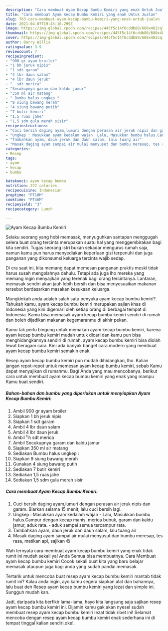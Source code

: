 ```yaml
---
description: "Cara membuat Ayam Kecap Bumbu Kemiri yang enak Untuk Jualan"
title: "Cara membuat Ayam Kecap Bumbu Kemiri yang enak Untuk Jualan"
slug: 763-cara-membuat-ayam-kecap-bumbu-kemiri-yang-enak-untuk-jualan
date: 2021-04-07T19:45:10.299Z
image: https://img-global.cpcdn.com/recipes/445f5c14f6cddb80/680x482cq70/ayam-kecap-bumbu-kemiri-foto-resep-utama.jpg
thumbnail: https://img-global.cpcdn.com/recipes/445f5c14f6cddb80/680x482cq70/ayam-kecap-bumbu-kemiri-foto-resep-utama.jpg
cover: https://img-global.cpcdn.com/recipes/445f5c14f6cddb80/680x482cq70/ayam-kecap-bumbu-kemiri-foto-resep-utama.jpg
author: Barry Willis
ratingvalue: 3.9
reviewcount: 7
recipeingredient:
- "900 gr ayam broiler"
- "1 bh jeruk nipis"
- "1 sdt garam"
- "4 lbr daun salam"
- "4 lbr daun jeruk"
- "  sdt merica"
- "Secukupnya garam dan kaldu jamur"
- "350 ml air matang"
- " Bumbu halus ungkep "
- "9 siung bawang merah"
- "4 siung bawang putih"
- "7 butir kemiri"
- "1,5 ruas jahe"
- "1,5 sdm gula merah sisir"
recipeinstructions:
- "Cuci bersih daging ayam,lumuri dengan perasan air jeruk nipis dan garam. Biarkan selama 15 menit, lalu cuci bersih lagi."
- "Ungkep : Masukkan ayam kedalam wajan  Lalu, Masukkan bumbu halus.Campur dengan kecap manis, merica bubuk, garam dan kaldu jamur, aduk rata. aduk sampai semua tercampur rata."
- "Tambahkan ayam, daun jeruk dan daun salam, lalu tuang air"
- "Masak daging ayam sampai air mulai menyusut dan bumbu meresap, tes rasa, matikan api, sajikan 😋"
categories:
- Resep
tags:
- ayam
- kecap
- bumbu

katakunci: ayam kecap bumbu 
nutrition: 272 calories
recipecuisine: Indonesian
preptime: "PT10M"
cooktime: "PT46M"
recipeyield: "3"
recipecategory: Lunch

---
```



![Ayam Kecap Bumbu Kemiri](https://img-global.cpcdn.com/recipes/445f5c14f6cddb80/680x482cq70/ayam-kecap-bumbu-kemiri-foto-resep-utama.jpg)

Selaku seorang yang hobi memasak, menyuguhkan santapan menggugah selera buat orang tercinta merupakan suatu hal yang menggembirakan bagi kita sendiri. Tugas seorang istri bukan sekadar mengurus rumah saja, namun kamu pun harus menyediakan keperluan gizi terpenuhi dan juga panganan yang dikonsumsi keluarga tercinta wajib sedap.

Di era  saat ini, kita memang dapat memesan panganan praktis meski tidak harus susah mengolahnya dahulu. Tetapi ada juga lho mereka yang memang ingin menyajikan yang terenak bagi orang tercintanya. Lantaran, memasak sendiri akan jauh lebih bersih dan bisa menyesuaikan makanan tersebut berdasarkan masakan kesukaan keluarga. 



Mungkinkah anda adalah salah satu penyuka ayam kecap bumbu kemiri?. Tahukah kamu, ayam kecap bumbu kemiri merupakan sajian khas di Indonesia yang kini digemari oleh setiap orang di berbagai tempat di Indonesia. Kamu bisa memasak ayam kecap bumbu kemiri sendiri di rumah dan boleh dijadikan makanan kegemaranmu di akhir pekan.

Kamu tak perlu bingung untuk memakan ayam kecap bumbu kemiri, karena ayam kecap bumbu kemiri mudah untuk dicari dan kamu pun bisa menghidangkannya sendiri di rumah. ayam kecap bumbu kemiri bisa diolah lewat beragam cara. Kini ada banyak banget cara modern yang membuat ayam kecap bumbu kemiri semakin enak.

Resep ayam kecap bumbu kemiri pun mudah dihidangkan, lho. Kalian jangan repot-repot untuk memesan ayam kecap bumbu kemiri, sebab Kamu dapat menyajikan di rumahmu. Bagi Anda yang mau mencobanya, berikut cara untuk membuat ayam kecap bumbu kemiri yang enak yang mampu Kamu buat sendiri.

<!--inarticleads1-->

##### Bahan-bahan dan bumbu yang diperlukan untuk menyiapkan Ayam Kecap Bumbu Kemiri:

1. Ambil 900 gr ayam broiler
1. Siapkan 1 bh jeruk nipis
1. Siapkan 1 sdt garam
1. Ambil 4 lbr daun salam
1. Ambil 4 lbr daun jeruk
1. Ambil  ¹½ sdt merica
1. Ambil Secukupnya garam dan kaldu jamur
1. Siapkan 350 ml air matang
1. Sediakan  Bumbu halus ungkep :
1. Siapkan 9 siung bawang merah
1. Gunakan 4 siung bawang putih
1. Sediakan 7 butir kemiri
1. Sediakan 1,5 ruas jahe
1. Sediakan 1,5 sdm gula merah sisir




<!--inarticleads2-->

##### Cara membuat Ayam Kecap Bumbu Kemiri:

1. Cuci bersih daging ayam,lumuri dengan perasan air jeruk nipis dan garam. Biarkan selama 15 menit, lalu cuci bersih lagi.
1. Ungkep : Masukkan ayam kedalam wajan  - Lalu, Masukkan bumbu halus.Campur dengan kecap manis, merica bubuk, garam dan kaldu jamur, aduk rata. - aduk sampai semua tercampur rata.
1. Tambahkan ayam, daun jeruk dan daun salam, lalu tuang air
1. Masak daging ayam sampai air mulai menyusut dan bumbu meresap, tes rasa, matikan api, sajikan 😋




Wah ternyata cara membuat ayam kecap bumbu kemiri yang enak tidak rumit ini mudah sekali ya! Anda Semua bisa membuatnya. Cara Membuat ayam kecap bumbu kemiri Cocok sekali buat kita yang baru belajar memasak ataupun juga bagi anda yang sudah pandai memasak.

Tertarik untuk mencoba buat resep ayam kecap bumbu kemiri mantab tidak rumit ini? Kalau anda ingin, ayo kamu segera siapkan alat dan bahannya, lalu buat deh Resep ayam kecap bumbu kemiri yang lezat dan simple ini. Sungguh mudah kan. 

Jadi, daripada kita berfikir lama-lama, hayo kita langsung saja sajikan resep ayam kecap bumbu kemiri ini. Dijamin kamu gak akan nyesel sudah membuat resep ayam kecap bumbu kemiri lezat tidak ribet ini! Selamat mencoba dengan resep ayam kecap bumbu kemiri enak sederhana ini di tempat tinggal kalian sendiri,oke!.

